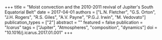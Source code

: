 +++
title = "Moist convection and the 2010-2011 revival of Jupiter's South Equatorial Belt"
date = 2017-04-01
authors = ["L.N. Fletcher", "G.S. Orton", "J.H. Rogers", "R.S. Giles", "A.V. Payne", "P.G.J. Irwin", "M. Vedovato"]
publication_types = ["2"]
abstract = ""
featured = false
publication = "*Icarus*"
tags = ["Jupiter", "Atmospheres", "composition", "dynamics"]
doi = "10.1016/j.icarus.2017.01.001"
+++

